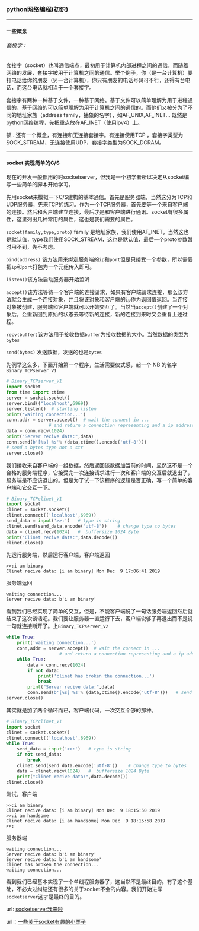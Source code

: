 ### python网络编程(初识)

------

#### 一些概念

###### 套接字：

套接字（socket）也叫通信端点，最初用于计算机内部进程之间的通信，而随着网络的发展，套接字被用于计算机之间的通信。举个例子，你（是一台计算机）要打电话给你的朋友（另一台计算机），你只有朋友的电话号码可不行，还得有台电话，而这台电话就相当于一个套接字。

套接字有两种一种基于文件，一种基于网络。基于文件可以简单理解为用于进程通信的，基于网络的可以简单理解为用于计算机之间的通信的。而他们又被分为了不同的地址家族（address family，抽象的名字），如AF_UNIX,AF_INET... 既然是python网络编程，先把重点放在AF_INET（使用ipv4）上。

额...还有一个概念，有连接和无连接套接字。有连接使用TCP ，套接字类型为SOCK_STREAM，无连接使用UDP，套接字类型为SOCK_DGRAM。

------

#### socket 实现简单的C/S

现在的开发一般都用的时socketserver，但我是一个初学者所以决定从socket编写一些简单的脚本开始学习。

先用socket来模拟一下C/S建构的基本通信。首先是服务器端，当然这分为TCP和UDP服务器，先来TCP的练习。作为一个TCP服务器，首先要等一个来自客户端的连接。然后和客户端建立连接，最后才是和客户端进行通讯。socket有很多属性，这里列出几种常用的属性，这也是我们需要的属性。

`socket(family,type,proto)` family 是地址家族，我们使用AF_INET，当然这也是默认值，type我们使用SOCK_STREAM，这也是默认值，最后一个proto参数暂时用不到，先不考虑。

`bind(address)` 该方法用来绑定服务端的`ip`和`port`但是只接受一个参数，所以需要把`ip`和`port`打包为一个元组传入即可。

`listen()`该方法启动服务器开始监听

`accept()`该方法等待一个客户端的连接请求，如果有客户端请求连接，那么该方法就会生成一个连接对象，并且将该对象和客户端的`ip`作为返回值返回。当连接对象被创建，服务端和客户端就可以开始交互了。当然当`accept()`创建了一个对象后，会重新回到原始的状态去等待新的连接，新的连接到来时又会重复上述过程。

`recv(buffer)`该方法用于接收数据`buffer`为接收数据的大小。当然数据的类型为`bytes`

`send(bytes)`  发送数据，发送的也是`bytes`

先例举这么多，下面开始第一个程序，生活需要仪式感，起一个 NB 的名字 `Binary_TCPserver_V1`

```python
# Binary_TCPserver_V1
import socket
from time import ctime
server = socket.socket()
server.bind(("localhost",6969))
server.listen()  # starting listen
print('waiting connection...')
conn,addr = server.accept()  # wait the connect in ...
                # and return a connection representing and a ip address
data = conn.recv(1024)
print("Server recive data:",data)
conn.send(b'[%s] %s'% (data,ctime().encode('utf-8')))   
# send a bytes type not a str
server.close()
```

我们接收来自客户端的一组数据，然后返回该数据加当前的时间，显然这不是一个合格的服务端程序，它接受完一次连接请求进行一次和客户端的交互后就退出了，服务端是不应该退出的。但是为了试一下该程序的逻辑是否正确，写一个简单的客户端和它交互一下。

```python
# Binary_TCPclinet_V1
import socket
clinet = socket.socket()
clinet.connect(('localhost',6969))
send_data = input('>>:')   # type is string
clinet.send(send_data.encode('utf-8'))    # change type to bytes
data = clinet.recv(1024)   #  buffersize 1024 Byte
print("Clinet recive data:",data.decode())
clinet.close()
```

先运行服务端，然后运行客户端，客户端返回

```
>>:i am binary
Clinet recive data: [i am binary] Mon Dec  9 17:06:41 2019
```

服务端返回

```
waiting connection...
Server recive data: b'i am binary'
```

看到我们已经实现了简单的交互，但是，不能客户端说了一句话服务端返回然后就结束了这次谈话吧。我们要让服务器一直运行下去，客户端说够了再退出而不是说一句就连接断开了。上`Binary_TCPserver_V2`

```python
while True:
    print('waiting connection...')
    conn,addr = server.accept()  # wait the connect in ...
                    # and return a connection representing and a ip address
    while True:
        data = conn.recv(1024)
        if not data:
            print('clinet has broken the connection...')
            break
        print("Server recive data:",data)
        conn.send(b'[%s] %s'% (data,ctime().encode('utf-8')))   # send a bytes type not a str
server.close()
```

其实就是加了两个循环而已，客户端代码，一次交互个够的那种。

```python
# Binary_TCPclinet_V1
import socket
clinet = socket.socket()
clinet.connect(('localhost',6969))
while True:
    send_data = input('>>:')   # type is string
    if not send_data:
        break
    clinet.send(send_data.encode('utf-8'))    # change type to bytes
    data = clinet.recv(1024)   #  buffersize 1024 Byte
    print("Clinet recive data:",data.decode())
clinet.close()

```

测试，客户端

```
>>:i am binary
Clinet recive data: [i am binary] Mon Dec  9 18:15:50 2019
>>:i am handsome
Clinet recive data: [i am handsome] Mon Dec  9 18:15:58 2019
>>:
```

服务器端

```
waiting connection...
Server recive data: b'i am binary'
Server recive data: b'i am handsome'
clinet has broken the connection...
waiting connection...
```

看到我们已经基本实现了一个单线程服务器了，这当然不是最终目的。有了这个基础，不必太过纠结还有很多的关于socket不会的内容。我们开始进军`socketserver`这才是最终的目的。

url: [socketserver我来啦](https://binary-zrj.github.io/2019/12/socketserver-N部曲(1)/)

url：[一些关于socket有趣的小栗子](https://github.com/Binary-ZRJ/python/tree/master/socket)

